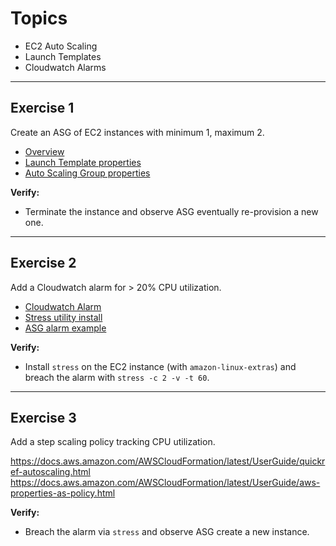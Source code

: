 # Topics
- EC2 Auto Scaling 
- Launch Templates
- Cloudwatch Alarms

---

## Exercise 1 
Create an ASG of EC2 instances with minimum 1, maximum 2.
- [Overview](https://docs.aws.amazon.com/autoscaling/ec2/userguide/what-is-amazon-ec2-auto-scaling.html)
- [Launch Template properties](https://docs.aws.amazon.com/AWSCloudFormation/latest/UserGuide/aws-resource-ec2-launchtemplate.html)
- [Auto Scaling Group properties](https://docs.aws.amazon.com/AWSCloudFormation/latest/UserGuide/aws-properties-as-group.html)

**Verify:** 
- Terminate the instance and observe ASG eventually re-provision a new one.

---

## Exercise 2
Add a Cloudwatch alarm for > 20% CPU utilization.
- [Cloudwatch Alarm](https://docs.aws.amazon.com/AWSCloudFormation/latest/UserGuide/aws-properties-cw-alarm.html)
- [Stress utility install](https://gist.github.com/mikepfeiffer/d27f5c478bef92e8aff4241154b77e54)
- [ASG alarm example](https://docs.aws.amazon.com/AWSCloudFormation/latest/UserGuide/aws-properties-cw-dimension.html)

**Verify:**
- Install `stress` on the EC2 instance (with `amazon-linux-extras`) and breach the alarm with `stress -c 2 -v -t 60`.

---

## Exercise 3

Add a step scaling policy tracking CPU utilization.

https://docs.aws.amazon.com/AWSCloudFormation/latest/UserGuide/quickref-autoscaling.html
https://docs.aws.amazon.com/AWSCloudFormation/latest/UserGuide/aws-properties-as-policy.html

**Verify:**
- Breach the alarm via `stress` and observe ASG create a new instance.